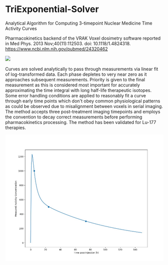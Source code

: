 # TriExponential-Solver
Analytical Algorithm for Computing 3-timepoint Nuclear Medicine Time Activity Curves

Pharmacokinetics backend of the VRAK Voxel dosimetry software reported in Med Phys. 2013 Nov;40(11):112503. doi: 10.1118/1.4824318.
https://www.ncbi.nlm.nih.gov/pubmed/24320462

![](fig2-ideal_case_3phase.jpg)

Curves are solved analytically to pass through measurements via linear fit of log-transformed data. Each phase depletes to very near zero as it approaches subsequent measurements. Priority is given to the final measurement as this is considered most important for accurately approximating the time integral with long half-life therapeutic isotopes. Some error handling conditions are applied to reasonably fit a curve through early time points which don't obey common physiological patterns as could be observed due to misalignment between voxels in serial imaging. The method accepts three post-treatment imaging timepoints and employs the convention to decay correct measurements before performing pharmacokinetics processing. The method has been validated for Lu-177 therapies.

![](animated_triexp.gif)
